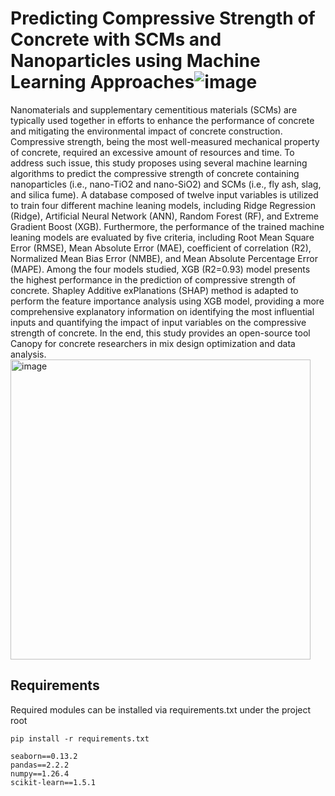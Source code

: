 # Predicting Compressive Strength of Concrete with SCMs and Nanoparticles using Machine Learning Approaches![image](https://github.com/user-attachments/assets/1cf22720-ea36-4a44-a6c5-12f58d984ecd)
Nanomaterials and supplementary cementitious materials (SCMs) are typically used together in efforts to enhance the performance of concrete and mitigating the environmental impact of concrete construction. Compressive strength, being the most well-measured mechanical property of concrete, required an excessive amount of resources and time. To address such issue, this study proposes using several machine learning algorithms to predict the compressive strength of concrete containing nanoparticles (i.e., nano-TiO2 and nano-SiO2) and SCMs (i.e., fly ash, slag, and silica fume). A database composed of twelve input variables is utilized to train four different machine leaning models, including Ridge Regression (Ridge), Artificial Neural Network (ANN), Random Forest (RF), and Extreme Gradient Boost (XGB). Furthermore, the performance of the trained machine leaning models are evaluated by five criteria, including Root Mean Square Error (RMSE), Mean Absolute Error (MAE), coefficient of correlation (R2), Normalized Mean Bias Error (NMBE), and Mean Absolute Percentage Error (MAPE). Among the four models studied, XGB (R2=0.93) model presents the highest performance in the prediction of compressive strength of concrete. Shapley Additive exPlanations (SHAP) method is adapted to perform the feature importance analysis using XGB model, providing a more comprehensive explanatory information on identifying the most influential inputs and quantifying the impact of input variables on the compressive strength of concrete. In the end, this study provides an open-source tool Canopy for concrete researchers in mix design optimization and data analysis.
<img width="480" alt="image" src="https://github.com/user-attachments/assets/808c61c9-85bf-41b7-ad15-b945c4f01a8c" />



## Requirements
Required modules can be installed via requirements.txt under the project root
```
pip install -r requirements.txt
```

```
seaborn==0.13.2
pandas==2.2.2
numpy==1.26.4
scikit-learn==1.5.1
```
